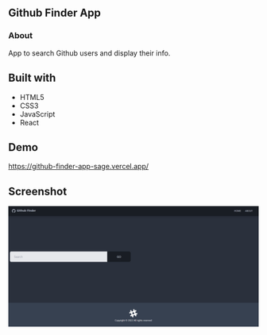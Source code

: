 ## Github Finder App

### About

App to search Github users and display their info.

## Built with

- HTML5
- CSS3
- JavaScript
- React

## Demo

https://github-finder-app-sage.vercel.app/

## Screenshot

![alt text](https://github.com/nicoc12024/github-finder/blob/main/public/demo2.png)
